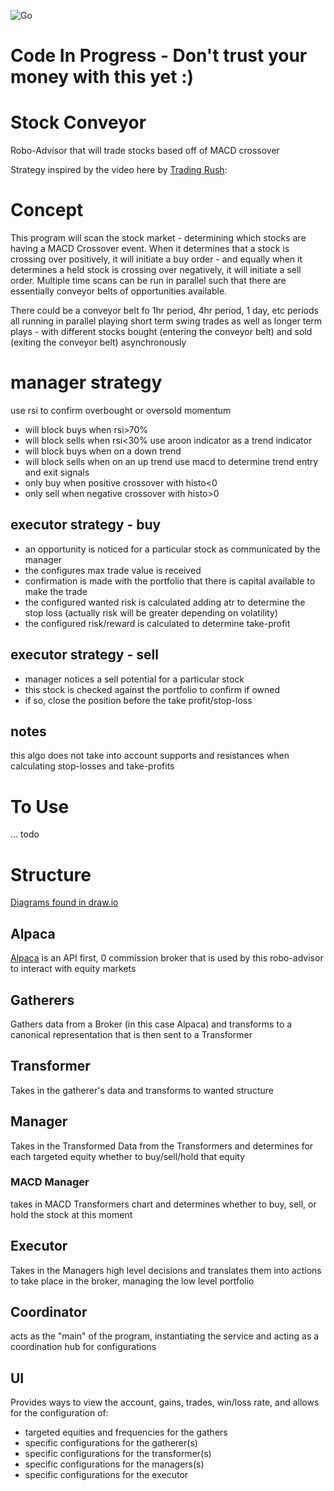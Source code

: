 ![Go](https://github.com/johnmillner/robo-macd/workflows/Go/badge.svg)


# Code In Progress - Don't trust your money with this yet :) 

# Stock Conveyor 
Robo-Advisor that will trade stocks based off of MACD crossover

Strategy inspired by the video here by [Trading Rush](https://www.youtube.com/watch?v=nmffSjdZbWQ):

# Concept
This program will scan the stock market - determining which stocks are having a MACD Crossover event. 
When it determines that a stock is crossing over positively, it will initiate a buy order - and equally when it determines 
a held stock is crossing over negatively, it will initiate a sell order. 
Multiple time scans can be run in parallel such that there are essentially conveyor belts of opportunities available. 

There could be a conveyor belt fo 1hr period, 4hr period, 1 day, etc periods all running in parallel playing short 
term swing trades as well as longer term plays - with different stocks bought (entering the conveyor belt) and sold (exiting the conveyor belt) asynchronously

# manager strategy 
use rsi to confirm overbought or oversold momentum
 - will block buys when rsi>70%
 - will block sells when rsi<30%
use aroon indicator as a trend indicator 
 - will block buys when on a down trend
 - will block sells when on an up trend
use macd to determine trend entry and exit signals
 - only buy when positive crossover with histo<0
 - only sell when negative crossover with histo>0 

## executor strategy - buy
* an opportunity is noticed for a particular stock as communicated by the manager
* the configures max trade value is received
* confirmation is made with the portfolio that there is capital available to make the trade
* the configured wanted risk is calculated adding atr to determine the stop loss (actually risk will be greater depending on volatility)
* the configured risk/reward is calculated to determine take-profit

## executor strategy - sell
* manager notices a sell potential for a particular stock 
* this stock is checked against the portfolio to confirm if owned
* if so, close the position before the take profit/stop-loss

## notes
this algo does not take into account supports and resistances when calculating stop-losses and take-profits

# To Use
... todo

# Structure
[Diagrams found in draw.io](https://app.diagrams.net/?lightbox=1&highlight=0000ff&edit=_blank&layers=1&nav=1&title=RoboAdvisor#Uhttps%3A%2F%2Fdrive.google.com%2Fuc%3Fid%3D1fZWEaOWSyaqYmPYYk0OZuidXkcBH2hcp%26export%3Ddownload)

## Alpaca
[Alpaca](https://alpaca.markets/) is an API first, 0 commission broker that is used by this robo-advisor to interact with equity markets

## Gatherers
Gathers data from a Broker (in this case Alpaca) and transforms to a canonical representation that is then sent to a Transformer
## Transformer
Takes in the gatherer's data and transforms to wanted structure 
## Manager
Takes in the Transformed Data from the Transformers and determines for each targeted equity whether to buy/sell/hold that equity
### MACD Manager
takes in MACD Transformers chart and determines whether to buy, sell, or hold the stock at this moment
## Executor
Takes in the Managers high level decisions and translates them into actions to take place in the broker, managing the low level portfolio
## Coordinator
acts as the "main" of the program, instantiating the service and acting as a coordination hub for configurations

## UI
Provides ways to view the account, gains, trades, win/loss rate, and allows for the configuration of:
 * targeted equities and frequencies for the gathers
 * specific configurations for the gatherer(s)
 * specific configurations for the transformer(s)
 * specific configurations for the managers(s)
 * specific configurations for the executor
